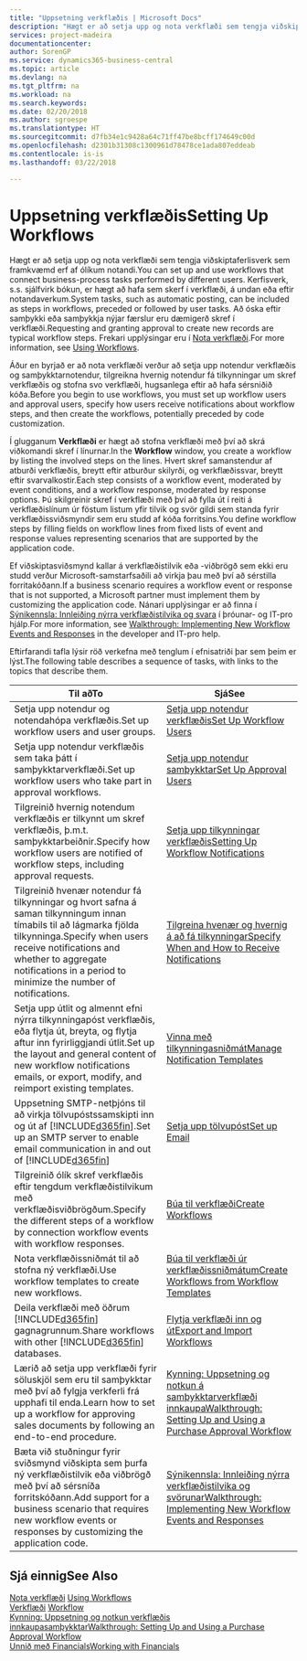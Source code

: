 ```yaml
---
title: "Uppsetning verkflæðis | Microsoft Docs"
description: "Hægt er að setja upp og nota verkflæði sem tengja viðskiptaferlisverk sem framkvæmd erf af ólíkum notandi. Kerfisverk, s.s. sjálfvirk bókun, er hægt að hafa sem skerf í verkflæði, á undan eða eftir notandaverkum. Að óska eftir samþykki eða samþykkja nýjar færslur eru dæmigerð skref í verkflæði."
services: project-madeira
documentationcenter: 
author: SorenGP
ms.service: dynamics365-business-central
ms.topic: article
ms.devlang: na
ms.tgt_pltfrm: na
ms.workload: na
ms.search.keywords: 
ms.date: 02/20/2018
ms.author: sgroespe
ms.translationtype: HT
ms.sourcegitcommit: d7fb34e1c9428a64c71ff47be8bcff174649c00d
ms.openlocfilehash: d2301b31308c1300961d78478ce1ada807eddeab
ms.contentlocale: is-is
ms.lasthandoff: 03/22/2018

---
```

# <a name="setting-up-workflows"></a><span data-ttu-id="6ac10-105">Uppsetning verkflæðis</span><span class="sxs-lookup"><span data-stu-id="6ac10-105">Setting Up Workflows</span></span>
<span data-ttu-id="6ac10-106">Hægt er að setja upp og nota verkflæði sem tengja viðskiptaferlisverk sem framkvæmd erf af ólíkum notandi.</span><span class="sxs-lookup"><span data-stu-id="6ac10-106">You can set up and use workflows that connect business-process tasks performed by different users.</span></span> <span data-ttu-id="6ac10-107">Kerfisverk, s.s. sjálfvirk bókun, er hægt að hafa sem skerf í verkflæði, á undan eða eftir notandaverkum.</span><span class="sxs-lookup"><span data-stu-id="6ac10-107">System tasks, such as automatic posting, can be included as steps in workflows, preceded or followed by user tasks.</span></span> <span data-ttu-id="6ac10-108">Að óska eftir samþykki eða samþykkja nýjar færslur eru dæmigerð skref í verkflæði.</span><span class="sxs-lookup"><span data-stu-id="6ac10-108">Requesting and granting approval to create new records are typical workflow steps.</span></span> <span data-ttu-id="6ac10-109">Frekari upplýsingar eru í [Nota verkflæði](across-use-workflows.md).</span><span class="sxs-lookup"><span data-stu-id="6ac10-109">For more information, see [Using Workflows](across-use-workflows.md).</span></span>  

 <span data-ttu-id="6ac10-110">Áður en byrjað er að nota verkflæði verður að setja upp notendur verkflæðis og samþykktarnotendur, tilgreikna hvernig notendur fá tilkynningar um skref verkflæðis og stofna svo verkflæði, hugsanlega eftir að hafa sérsniðið kóða.</span><span class="sxs-lookup"><span data-stu-id="6ac10-110">Before you begin to use workflows, you must set up workflow users and approval users, specify how users receive notifications about workflow steps, and then create the workflows, potentially preceded by code customization.</span></span>  

 <span data-ttu-id="6ac10-111">Í glugganum **Verkflæði** er hægt að stofna verkflæði með því að skrá viðkomandi skref í línurnar.</span><span class="sxs-lookup"><span data-stu-id="6ac10-111">In the **Workflow** window, you create a workflow by listing the involved steps on the lines.</span></span> <span data-ttu-id="6ac10-112">Hvert skref samanstendur af atburði verkflæðis, breytt eftir atburður skilyrði, og verkflæðissvar, breytt eftir svarvalkostir.</span><span class="sxs-lookup"><span data-stu-id="6ac10-112">Each step consists of a workflow event, moderated by event conditions, and a workflow response, moderated by response options.</span></span> <span data-ttu-id="6ac10-113">Þú skilgreinir skref í verkflæði með því að fylla út í reiti á verkflæðislínum úr föstum listum yfir tilvik og svör gildi sem standa fyrir verkflæðissviðsmyndir sem eru studd af kóða forritsins.</span><span class="sxs-lookup"><span data-stu-id="6ac10-113">You define workflow steps by filling fields on workflow lines from fixed lists of event and response values representing scenarios that are supported by the application code.</span></span>  

 <span data-ttu-id="6ac10-114">Ef viðskiptasviðsmynd kallar á verkflæðistilvik eða -viðbrögð sem ekki eru studd verður Microsoft-samstarfsaðili að virkja þau með því að sérstilla forritakóðann.</span><span class="sxs-lookup"><span data-stu-id="6ac10-114">If a business scenario requires a workflow event or response that is not supported, a Microsoft partner must implement them by customizing the application code.</span></span> <span data-ttu-id="6ac10-115">Nánari upplýsingar er að finna í [Sýnikennsla: Innleiðing nýrra verkflæðistilvika og svara](/dynamics-nav/Walkthrough--Implementing-New-Workflow-Events-and-Responses) í þróunar- og IT-pro hjálp.</span><span class="sxs-lookup"><span data-stu-id="6ac10-115">For more information, see [Walkthrough: Implementing New Workflow Events and Responses](/dynamics-nav/Walkthrough--Implementing-New-Workflow-Events-and-Responses) in the developer and IT-pro help.</span></span>

 <span data-ttu-id="6ac10-116">Eftirfarandi tafla lýsir röð verkefna með tenglum í efnisatriði þar sem þeim er lýst.</span><span class="sxs-lookup"><span data-stu-id="6ac10-116">The following table describes a sequence of tasks, with links to the topics that describe them.</span></span>  

|<span data-ttu-id="6ac10-117">**Til að**</span><span class="sxs-lookup"><span data-stu-id="6ac10-117">**To**</span></span>|<span data-ttu-id="6ac10-118">**Sjá**</span><span class="sxs-lookup"><span data-stu-id="6ac10-118">**See**</span></span>|  
|------------|-------------|  
|<span data-ttu-id="6ac10-119">Setja upp notendur og notendahópa verkflæðis.</span><span class="sxs-lookup"><span data-stu-id="6ac10-119">Set up workflow users and user groups.</span></span>|[<span data-ttu-id="6ac10-120">Setja upp notendur verkflæðis</span><span class="sxs-lookup"><span data-stu-id="6ac10-120">Set Up Workflow Users</span></span>](across-how-to-set-up-workflow-users.md)|  
|<span data-ttu-id="6ac10-121">Setja upp notendur verkflæðis sem taka þátt í samþykktarverkflæði.</span><span class="sxs-lookup"><span data-stu-id="6ac10-121">Set up workflow users who take part in approval workflows.</span></span>|[<span data-ttu-id="6ac10-122">Setja upp notendur samþykktar</span><span class="sxs-lookup"><span data-stu-id="6ac10-122">Set Up Approval Users</span></span>](across-how-to-set-up-approval-users.md)|  
|<span data-ttu-id="6ac10-123">Tilgreinið hvernig notendum verkflæðis er tilkynnt um skref verkflæðis, þ.m.t. samþykktarbeiðnir.</span><span class="sxs-lookup"><span data-stu-id="6ac10-123">Specify how workflow users are notified of workflow steps, including approval requests.</span></span>|[<span data-ttu-id="6ac10-124">Setja upp tilkynningar verkflæðis</span><span class="sxs-lookup"><span data-stu-id="6ac10-124">Setting Up Workflow Notifications</span></span>](across-setting-up-workflow-notifications.md)|  
|<span data-ttu-id="6ac10-125">Tilgreinið hvenær notendur fá tilkynningar og hvort safna á saman tilkynningum innan tímabils til að lágmarka fjölda tilkynninga.</span><span class="sxs-lookup"><span data-stu-id="6ac10-125">Specify when users receive notifications and whether to aggregate notifications in a period to minimize the number of notifications.</span></span>|[<span data-ttu-id="6ac10-126">Tilgreina hvenær og hvernig á að fá tilkynningar</span><span class="sxs-lookup"><span data-stu-id="6ac10-126">Specify When and How to Receive Notifications</span></span>](across-how-to-specify-when-and-how-to-receive-notifications.md)|  
|<span data-ttu-id="6ac10-127">Setja upp útlit og almennt efni nýrra tilkynningapóst verkflæðis, eða flytja út, breyta, og flytja aftur inn fyrirliggjandi útlit.</span><span class="sxs-lookup"><span data-stu-id="6ac10-127">Set up the layout and general content of new workflow notifications emails, or export, modify, and reimport existing templates.</span></span>|[<span data-ttu-id="6ac10-128">Vinna með tilkynningasniðmát</span><span class="sxs-lookup"><span data-stu-id="6ac10-128">Manage Notification Templates</span></span>](across-how-to-manage-notification-templates.md)|  
|<span data-ttu-id="6ac10-129">Uppsetning SMTP-netþjóns til að virkja tölvupóstssamskipti inn og út af [!INCLUDE[d365fin](includes/d365fin_md.md)].</span><span class="sxs-lookup"><span data-stu-id="6ac10-129">Set up an SMTP server to enable email communication in and out of [!INCLUDE[d365fin](includes/d365fin_md.md)]</span></span>|[<span data-ttu-id="6ac10-130">Setja upp tölvupóst</span><span class="sxs-lookup"><span data-stu-id="6ac10-130">Set up Email</span></span>](admin-how-setup-email.md)|
|<span data-ttu-id="6ac10-131">Tilgreinið ólík skref verkflæðis eftir tengdum verkflæðistilvikum með verkflæðisviðbrögðum.</span><span class="sxs-lookup"><span data-stu-id="6ac10-131">Specify the different steps of a workflow by connection workflow events with workflow responses.</span></span>|[<span data-ttu-id="6ac10-132">Búa til verkflæði</span><span class="sxs-lookup"><span data-stu-id="6ac10-132">Create Workflows</span></span>](across-how-to-create-workflows.md)|  
|<span data-ttu-id="6ac10-133">Nota verkflæðissniðmát til að stofna ný verkflæði.</span><span class="sxs-lookup"><span data-stu-id="6ac10-133">Use workflow templates to create new workflows.</span></span>|[<span data-ttu-id="6ac10-134">Búa til verkflæði úr verkflæðissniðmátum</span><span class="sxs-lookup"><span data-stu-id="6ac10-134">Create Workflows from Workflow Templates</span></span>](across-how-to-create-workflows-from-workflow-templates.md)|  
|<span data-ttu-id="6ac10-135">Deila verkflæði með öðrum [!INCLUDE[d365fin](includes/d365fin_md.md)] gagnagrunnum.</span><span class="sxs-lookup"><span data-stu-id="6ac10-135">Share workflows with other [!INCLUDE[d365fin](includes/d365fin_md.md)] databases.</span></span>|[<span data-ttu-id="6ac10-136">Flytja verkflæði inn og út</span><span class="sxs-lookup"><span data-stu-id="6ac10-136">Export and Import Workflows</span></span>](across-how-to-export-and-import-workflows.md)|  
|<span data-ttu-id="6ac10-137">Lærið að setja upp verkflæði fyrir söluskjöl sem eru til samþykktar með því að fylgja verkferli frá upphafi til enda.</span><span class="sxs-lookup"><span data-stu-id="6ac10-137">Learn how to set up a workflow for approving sales documents by following an end-to-end procedure.</span></span>|[<span data-ttu-id="6ac10-138">Kynning: Uppsetning og notkun á samþykktarverkflæði innkaupa</span><span class="sxs-lookup"><span data-stu-id="6ac10-138">Walkthrough: Setting Up and Using a Purchase Approval Workflow</span></span>](walkthrough-setting-up-and-using-a-purchase-approval-workflow.md)|  
|<span data-ttu-id="6ac10-139">Bæta við stuðningur fyrir sviðsmynd viðskipta sem þurfa ný verkflæðistilvik eða viðbrögð með því að sérsníða forritskóðann.</span><span class="sxs-lookup"><span data-stu-id="6ac10-139">Add support for a business scenario that requires new workflow events or responses by customizing the application code.</span></span>|[<span data-ttu-id="6ac10-140">Sýnikennsla: Innleiðing nýrra verkflæðistilvika og svörunar</span><span class="sxs-lookup"><span data-stu-id="6ac10-140">Walkthrough: Implementing New Workflow Events and Responses</span></span>](/dynamics-nav/Walkthrough--Implementing-New-Workflow-Events-and-Responses)|  

## <a name="see-also"></a><span data-ttu-id="6ac10-141">Sjá einnig</span><span class="sxs-lookup"><span data-stu-id="6ac10-141">See Also</span></span>  
 <span data-ttu-id="6ac10-142">[Nota verkflæði](across-use-workflows.md) </span><span class="sxs-lookup"><span data-stu-id="6ac10-142">[Using Workflows](across-use-workflows.md) </span></span>  
 <span data-ttu-id="6ac10-143">[Verkflæði](across-workflow.md) </span><span class="sxs-lookup"><span data-stu-id="6ac10-143">[Workflow](across-workflow.md) </span></span>  
 [<span data-ttu-id="6ac10-144">Kynning: Uppsetning og notkun verkflæðis innkaupasamþykktar</span><span class="sxs-lookup"><span data-stu-id="6ac10-144">Walkthrough: Setting Up and Using a Purchase Approval Workflow</span></span>](walkthrough-setting-up-and-using-a-purchase-approval-workflow.md)  
 [<span data-ttu-id="6ac10-145">Unnið með Financials</span><span class="sxs-lookup"><span data-stu-id="6ac10-145">Working with Financials</span></span>](ui-work-product.md)

